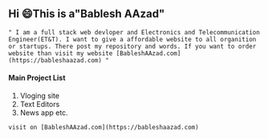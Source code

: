 ## Hi :smile:This is a"Bablesh AAzad" 

``` " I am a full stack web devloper and Electronics and Telecommunication Engineer(ET&T). I want to give a affordable website to all organition or startups. There post my repository and words. If you want to order website than visit my website [BableshAAzad.com](https://bableshaazad.com) " ```

#### Main Project List
1. Vloging site
2. Text Editors
3. News app etc.

``visit on [BableshAAzad.com](https://bableshaazad.com)``
